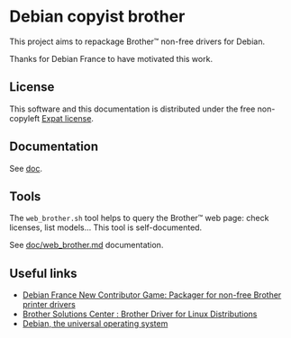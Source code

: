 Debian copyist brother
======================

This project aims to repackage Brother™ non-free drivers for Debian.

Thanks for Debian France to have motivated this work.

License
-------

This software and this documentation is distributed under the free non-copyleft [Expat license](LICENSE.md).

Documentation
-------------

See [doc](doc).

Tools
-----

The `web_brother.sh` tool helps to query the Brother™ web page: check licenses, list models… This tool is self-documented.

See [doc/web_brother.md](doc/web_brother.md) documentation.

Useful links
------------

* [Debian France New Contributor Game: Packager for non-free Brother printer drivers](https://wiki.debian.org/DebianFrance/NewContributorGame#Packager_for_non-free_Brother_printer_drivers)
* [Brother Solutions Center : Brother Driver for Linux Distributions](http://welcome.solutions.brother.com/bsc/public_s/id/linux/en/download_prn.html)
* [Debian, the universal operating system](https://www.debian.org/)
